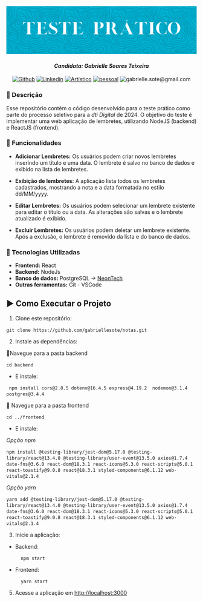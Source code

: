 <img src="https://github.com/gabriellesote/notas/blob/main/assets/banners%20(3).png"/>
 <h4 align="center"> <em> Candidata: Gabrielle Soares Teixeira </em></h4>

<div align=center> 

[![Github](https://img.shields.io/badge/Github-pink?style=for-the-badge&logo=github&logoColor=black)](https://github.com/gabriellesote?tab=repositories)
[![Linkedin](https://img.shields.io/badge/Linkedin-0e76a8?style=for-the-badge&logo=linkedin)](https://www.linkedin.com/in/gabrielle-teixeira-a9624329a/)
[![Artístico](https://img.shields.io/badge/Artístico-833AB4?style=for-the-badge&logo=instagram)](https://www.instagram.com/ga_baralou/)
[![pessoal](https://img.shields.io/badge/pessoal-5B51D8?style=for-the-badge&logo=instagram)](https://www.instagram.com/gabi.sote/)
![gabrielle.sote@gmail.com](https://img.shields.io/badge/gabrielle.sote%40gmail.com-black?style=for-the-badge&logo=gmail&logoColor=red)
</div>


<h3> 🔹 Descrição </h3>

<p> Esse repositório contém o código desenvolvido para o teste prático como parte do processo seletivo para a <em>dti Digital </em> de 2024. O objetivo do teste é implementar uma web aplicação de lembretes, utilizando NodeJS (backend) e ReactJS (frontend). </p>

<h3> 📌 Funcionalidades</h3>

<p>

- **Adicionar Lembretes:** Os usuários podem criar novos lembretes inserindo um título e uma data. O lembrete é salvo no banco de dados e exibido na lista de lembretes.

- **Exibição de lembretes:** A aplicação lista todos os lembretes cadastrados, mostrando a nota e a data formatada no estilo dd/MM/yyyy.

- **Editar Lembretes:** Os usuários podem selecionar um lembrete existente para editar o título ou a data. As alterações são salvas e o lembrete atualizado é exibido.
  
- **Excluir Lembretes:** Os usuários podem deletar um lembrete existente. Após a exclusão, o lembrete é removido da lista e do banco de dados.
</p>

<h3> 🔧 Tecnologias Utilizadas </h3>

<p>

  - **Frontend:** React
  - **Backend:** NodeJs
  - **Banco de dados:** PostgreSQL  → [NeonTech](https://neon.tech)
  - **Outras ferramentas:** Git - VSCode

</p>

<h2> ▶️ Como Executar o Projeto </h2>

  1.  Clone este repositório:

```
git clone https://github.com/gabriellesote/notas.git
```

2. Instale as dependências:

🔸Navegue para a pasta backend

```
cd backend
```

   
   - E instale: 

```
 npm install cors@2.8.5 dotenv@16.4.5 express@4.19.2  nodemon@3.1.4 postgres@3.4.4
```


🔹 Navegue para a pasta frontend

```
cd ../frontend
```
   - E instale:

    
<p>   
  
  *Opção npm* </p>
```
npm install @testing-library/jest-dom@5.17.0 @testing-library/react@13.4.0 @testing-library/user-event@13.5.0 axios@1.7.4 date-fns@3.6.0 react-dom@18.3.1 react-icons@5.3.0 react-scripts@5.0.1 react-toastify@9.0.8 react@18.3.1 styled-components@6.1.12 web-vitals@2.1.4
```

<p>   
  
  *Opção yarn* </p>

```
yarn add @testing-library/jest-dom@5.17.0 @testing-library/react@13.4.0 @testing-library/user-event@13.5.0 axios@1.7.4 date-fns@3.6.0 react-dom@18.3.1 react-icons@5.3.0 react-scripts@5.0.1 react-toastify@9.0.8 react@18.3.1 styled-components@6.1.12 web-vitals@2.1.4
```



3. Inicie a aplicação:

- Backend:
  
  ```
    npm start
  ```
   
- Frontend:
  
  ```
    yarn start
  ```
   
5. Acesse a aplicação em  [http://localhost:3000](http://localhost:3000)


 
